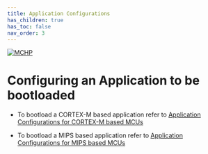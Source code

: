 ```yaml
---
title: Application Configurations
has_children: true
has_toc: false
nav_order: 3
---
```


[![MCHP](https://www.microchip.com/ResourcePackages/Microchip/assets/dist/images/logo.png)](https://www.microchip.com)

# Configuring an Application to be bootloaded

- To bootload a CORTEX-M based application refer to [Application Configurations for CORTEX-M based MCUs](./readme_configure_application_sam.md)

- To bootload a MIPS based application refer to [Application Configurations for MIPS based MCUs](./readme_configure_application_pic32m.md)
